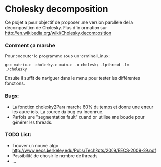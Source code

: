 Cholesky decomposition
======================

Ce projet a pour objectif de proposer une version parallèle de la décomposition de Cholesky. Plus d'information sur http://en.wikipedia.org/wiki/Cholesky_decomposition


### Comment ça marche

Pour executer le programme sous un terminal Linux:

```
gcc matrix.c  cholesky.c main.c -o cholesky -lpthread -lm
./cholesky
```

Ensuite il suffit de naviguer dans le menu pour tester les différentes fonctions.

### Bugs:

- La fonction cholesky2Para marche 60% du temps et donne une erreur les autre fois. La source du bug est inconnue.
- Parfois une "segmentation fault" quand on utilise une boucle pour générer les threads.


### TODO List:

- Trouver un nouvel algo http://www.eecs.berkeley.edu/Pubs/TechRpts/2009/EECS-2009-29.pdf
- Possibilité de choisir le nombre de threads
- ...
